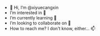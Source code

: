 - 👋 Hi, I’m @xiyuecangxin
- I’m interested in 👀 
- I’m currently learning 🌱 
- I’m looking to collaborate on 💞️ 
- How to reach me? I don't know, either... 📫 

<!---
xiyuecangxin/xiyuecangxin is a ✨ special ✨ repository because its `README.md` (this file) appears on your GitHub profile.
You can click the Preview link to take a look at your changes.
--->
